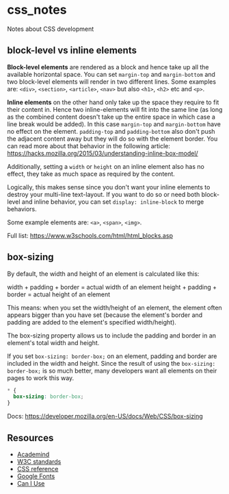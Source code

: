 # css_notes
Notes about CSS development

## block-level vs inline elements

**Block-level elements** are rendered as a block and hence take up all the available horizontal space. You can set `margin-top` and `margin-bottom` and two block-level elements will render in two different lines.
Some examples are: `<div>`, `<section>`, `<article>`, `<nav>` but also `<h1>`, `<h2>` etc and `<p>`.

**Inline elements** on the other hand only take up the space they require to fit their content in. Hence two inline-elements will fit into the same line (as long as the combined content doesn't take up the entire space in which case a line break would be added). In this case `margin-top` and `margin-bottom` have no effect on the element. `padding-top` and `padding-bottom` also don't push the adjacent content away but they will do so with the element border. You can read more about that behavior in the following article: https://hacks.mozilla.org/2015/03/understanding-inline-box-model/

Additionally, setting a `width` or `height` on an inline element also has no effect, they take as much space as required by the content.

Logically, this makes sense since you don't want your inline elements to destroy your multi-line text-layout. If you want to do so or need both block-level and inline behavior, you can set `display: inline-block` to merge behaviors.

Some example elements are: `<a>`, `<span>`, `<img>`.

Full list: https://www.w3schools.com/html/html_blocks.asp

## box-sizing

By default, the width and height of an element is calculated like this:

width + padding + border = actual width of an element
height + padding + border = actual height of an element

This means: when you set the width/height of an element, the element often appears bigger than you have set (because the element's border and padding are added to the element's specified width/height).

The box-sizing property allows us to include the padding and border in an element's total width and height.

If you set `box-sizing: border-box;` on an element, padding and border are included in the width and height. Since the result of using the `box-sizing: border-box;` is so much better, many developers want all elements on their pages to work this way.

```css
* {
  box-sizing: border-box;
}
```

Docs: https://developer.mozilla.org/en-US/docs/Web/CSS/box-sizing

## Resources

* [Academind](https://discord.com/invite/gxvEWGU)
* [W3C standards](https://www.w3.org/TR/?filter-tr-name=&status%5B%5D=standard&tags%5B%5D=css#tr_Cascading_Style_Sheets__CSS__Working_Group)
* [CSS reference](https://developer.mozilla.org/en-US/docs/Web/CSS)
* [Google Fonts](https://fonts.google.com/)
* [Can I Use](https://caniuse.com/)
